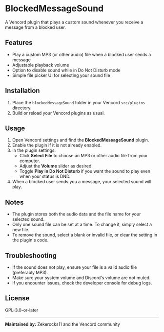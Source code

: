 # BlockedMessageSound

A Vencord plugin that plays a custom sound whenever you receive a message from a blocked user.

## Features
- Play a custom MP3 (or other audio) file when a blocked user sends a message
- Adjustable playback volume
- Option to disable sound while in Do Not Disturb mode
- Simple file picker UI for selecting your sound file

## Installation
1. Place the `blockedMessageSound` folder in your Vencord `src/plugins` directory.
2. Build or reload your Vencord plugins as usual.

## Usage
1. Open Vencord settings and find the **BlockedMessageSound** plugin.
2. Enable the plugin if it is not already enabled.
3. In the plugin settings:
   - Click **Select File** to choose an MP3 or other audio file from your computer.
   - Adjust the **Volume** slider as desired.
   - Toggle **Play in Do Not Disturb** if you want the sound to play even when your status is DND.
4. When a blocked user sends you a message, your selected sound will play.

## Notes
- The plugin stores both the audio data and the file name for your selected sound.
- Only one sound file can be set at a time. To change it, simply select a new file.
- To remove the sound, select a blank or invalid file, or clear the setting in the plugin's code.

## Troubleshooting
- If the sound does not play, ensure your file is a valid audio file (preferably MP3).
- Make sure your system volume and Discord's volume are not muted.
- If you encounter issues, check the developer console for debug logs.

## License
GPL-3.0-or-later

---
**Maintained by:** Zekerocks11 and the Vencord community
